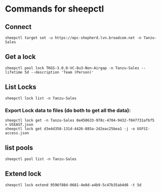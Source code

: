 # Commands for sheepctl


## Connect
```
sheepctl target set -u https://epc-shepherd.lvn.broadcom.net -n Tanzu-Sales
```
## Get a lock
```
sheepctl pool lock TKGS-3.0.0-VC-8u3-Non-Airgap -n Tanzu-Sales --lifetime 5d --description 'Team (Person)'
```

## List Locks
```
sheepctl lock list -n Tanzu-Sales
```
### Export Lock data to files (do both to get all the data):
```
sheepctl lock get -n Tanzu-Sales 0e450633-978c-4704-9432-f047731afbf5 > USEAST.json
sheepctl lock get d3e4d358-131d-4426-885a-2d2eac25bea1 -j -o USFSI-access.json
```

## list pools
```
sheepctl pool list -n Tanzu-Sales
```
## Extend lock
```
sheepctl lock extend 9596f88d-0681-4e8d-a4b9-5c47b35ab4d6 -t 5d
```

